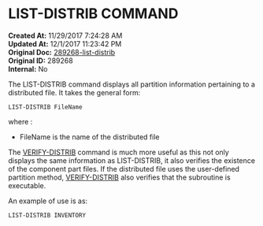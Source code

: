 # LIST-DISTRIB COMMAND

**Created At:** 11/29/2017 7:24:28 AM  
**Updated At:** 12/1/2017 11:23:42 PM  
**Original Doc:** [289268-list-distrib](https://docs.jbase.com/44203-distributed-files/289268-list-distrib)  
**Original ID:** 289268  
**Internal:** No  


The LIST-DISTRIB command displays all partition information pertaining to a distributed file. It takes the general form:

```
LIST-DISTRIB FileName
```

where :

- FileName is the name of the distributed file




The [VERIFY-DISTRIB](./../verify-distrib-command) command is much more useful as this not only displays the same information as LIST-DISTRIB, it also verifies the existence of the component part files. If the distributed file uses the user-defined partition method, [VERIFY-DISTRIB](./../verify-distrib-command) also verifies that the subroutine is executable.



An example of use is as:

```
LIST-DISTRIB INVENTORY
```

